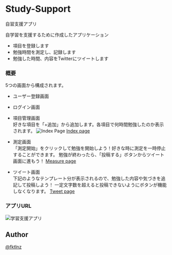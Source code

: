 # Study-Support
自習支援アプリ

自学習を支援するために作成したアプリケーション
- 項目を登録します
- 勉強時間を測定し、記録します
- 勉強した時間、内容をTwitterにツイートします

### 概要

5つの画面から構成されます。

- ユーザー登録画面
- ログイン画面
- 項目管理画面  
好きな項目を「+追加」から追加します。各項目で何時間勉強したのか表示されます。
![Index Page](https://gyazo.com/909793dd1a354981619b5299ae5d432a "サンプル")
[Index page](https://gyazo.com/909793dd1a354981619b5299ae5d432a.png)
  
- 測定画面  
「測定開始」をクリックして勉強を開始しよう！好きな時に測定を一時停止することができます。
勉強が終わったら、「投稿する」ボタンからツイート画面に進もう！
[Measure page](https://gyazo.com/5c8880da9a80e0459020aedf4b45f2ed)
  　　
- ツイート画面  
下記のようなテンプレート分が表示されるので、勉強した内容や気づきを追記して投稿しよう！
一定文字数を超えると投稿できないようにボタンが機能しなくなります。
[Tweet page](https://gyazo.com/345b6361b1adb5bb482722b9d5efaa0b)

### アプリURL

![学習支援アプリ](https://test.masashisite.com)

## Author

[@fktlnz](https://github.com/fktlnz)

